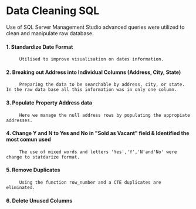 # Data Cleaning SQL 

   Use of  SQL Server Management Studio advanced queries were utilized to clean and manipulate raw database.

#### 1. Standardize Date Format 
         Utilised to improve visualisation on dates information.
  
#### 2. Breaking out Address into Individual Columns (Address, City, State)
         Preparing the data to be searchable by address, city, or state.  In the raw data base all this information was in only one column.

#### 3. Populate Property Address data
         Here we manage the null address rows by populating the appropiate addresses.


#### 4. Change Y and N to Yes and No in "Sold as Vacant" field & Identified the most comun used
         The use of mixed words and letters 'Yes','Y','N'and'No' were change to statdarize format.  

#### 5. Remove Duplicates
         Using the function row_number and a CTE duplicates are eliminated. 

#### 6. Delete Unused Columns



